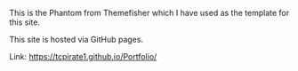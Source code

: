 This is the Phantom from Themefisher which I have used as the template for this site.

This site is hosted via GitHub pages.

Link: https://tcpirate1.github.io/Portfolio/
